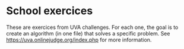 # School exercices

These are exercices from UVA challenges.
For each one, the goal is to create an algorithm (in one file) that solves a specific problem.
See https://uva.onlinejudge.org/index.php for more information.
